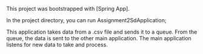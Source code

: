 This project was bootstrapped with [Spring App].

In the project directory, you can run Assignment2SdApplication;

This application takes data from a .csv file and sends it 
to a queue. From the queue, the data is sent to the other main application.
The main application listens for new data to take and process.